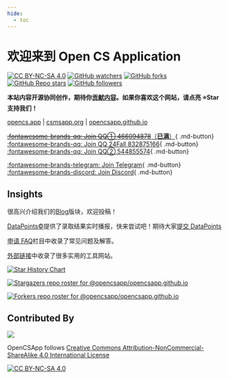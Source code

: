 ```yaml
---
hide:
  - toc
---
```


# 欢迎来到 Open CS Application

[![CC BY-NC-SA 4.0][cc-by-nc-sa-shield]][cc-by-nc-sa] 
[![GitHub watchers](https://img.shields.io/github/watchers/opencsapp/opencsapp.github.io?style=social)](https://github.com/opencsapp/opencsapp.github.io/subscription)
[![GitHub forks](https://img.shields.io/github/forks/opencsapp/opencsapp.github.io?style=social)](https://github.com/opencsapp/opencsapp.github.io/fork)
[![GitHub Repo stars](https://img.shields.io/github/stars/opencsapp/opencsapp.github.io?style=social)](https://github.com/opencsapp/opencsapp.github.io)
[![GitHub followers](https://img.shields.io/github/followers/xichenpan?style=social)](https://github.com/xichenpan)

**本站内容开源协同创作，期待你[贡献内容](contribute.md)。如果你喜欢这个网站，请点亮 :star:Star 支持我们！**

[opencs.app](https://opencs.app/) | [csmsapp.org](https://csmsapp.org/) | [opencsapp.github.io](https://opencsapp.github.io/)

[~~:fontawesome-brands-qq: Join QQ① 466094878~~（**已满**）](http://qm.qq.com/cgi-bin/qm/qr?_wv=1027&k=jyDQE5i1T_Obns8xWxMzab51NqGXm3Sm&authKey=RNkbnwhB01W3L%2BLHPCjza6J7Vl%2FvGV11g80uIPvJtT8SCmCU8DjAEZROCkScCNIE&noverify=0&group_code=466094878){ .md-button}
[:fontawesome-brands-qq: Join QQ 24Fall 832875166](http://qm.qq.com/cgi-bin/qm/qr?_wv=1027&k=R8GK_C1rL6STeJHzblKE2PYnVzKC6ZXt&authKey=ONZY6oHbftyMHCncn8J2GmvlMI%2B27Z2w%2FpfH7vhZWOhUMokGgo8i%2FQJXHcKzcRth&noverify=0&group_code=832875166){ .md-button}
[:fontawesome-brands-qq: Join QQ② 544855574](http://qm.qq.com/cgi-bin/qm/qr?_wv=1027&k=Lw6khzD63SpyFjfzd3xRNJar24Ltsq_k&authKey=Eo%2F5Rfsk7VDsWDTMe6TV61D1otmc4%2BoE%2FfoANBgOZcwklZwBzYz2N1ao13gxoYmi&noverify=0&group_code=544855574){ .md-button}

[:fontawesome-brands-telegram: Join Telegram](https://t.me/+7N7X2BGrBlE4OTYx){ .md-button} [:fontawesome-brands-discord: Join Discord](https://discord.gg/HeB9QXZdFR){ .md-button}

## Insights

很高兴介绍我们的[Blog](blog.md)版块，欢迎投稿！

[DataPoints&copy;](datapoints.md)提供了录取结果实时播报，快来尝试吧！期待大家[提交 DataPoints](submit.md)

[申请 FAQ](faq.md)栏目中收录了常见问题及解答。

[外部链接](link.md)中收录了很多实用的工具网站。

[![Star History Chart](https://api.star-history.com/svg?repos=opencsapp/opencsapp.github.io&type=Date)](https://star-history.com/#opencsapp/opencsapp.github.io&Date)

[![Stargazers repo roster for @opencsapp/opencsapp.github.io](https://reporoster.com/stars/opencsapp/opencsapp.github.io)](https://github.com/opencsapp/opencsapp.github.io/stargazers)

[![Forkers repo roster for @opencsapp/opencsapp.github.io](https://reporoster.com/forks/opencsapp/opencsapp.github.io)](https://github.com/opencsapp/opencsapp.github.io/network/members)

## Contributed By
<a href="https://github.com/opencsapp/opencsapp.github.io/graphs/contributors">
  <img src="https://contrib.rocks/image?repo=opencsapp/opencsapp.github.io" />
</a>

OpenCSApp follows [Creative Commons Attribution-NonCommercial-ShareAlike 4.0 International License][cc-by-nc-sa]

[![CC BY-NC-SA 4.0][cc-by-nc-sa-image]][cc-by-nc-sa]

[cc-by-nc-sa]: http://creativecommons.org/licenses/by-nc-sa/4.0/
[cc-by-nc-sa-image]: https://licensebuttons.net/l/by-nc-sa/4.0/88x31.png
[cc-by-nc-sa-shield]: https://img.shields.io/badge/License-CC%20BY--NC--SA%204.0-lightgrey.svg
